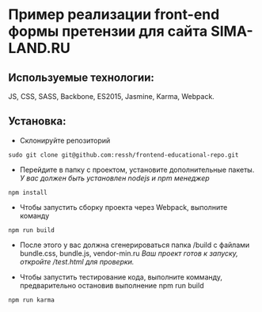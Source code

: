 # Пример реализации front-end формы претензии для сайта SIMA-LAND.RU
## Используемые технологии:
JS, CSS, SASS, Backbone, ES2015, Jasmine, Karma, Webpack.
## Установка:

* Склонируйте репозиторий

```
sudo git clone git@github.com:ressh/frontend-educational-repo.git
```

* Перейдите в папку с проектом, установите дополнительные пакеты.
*У вас должен быть установлен nodejs и npm менеджер*

```
npm install
```

* Чтобы запустить сборку проекта через Webpack, выполните команду

```
npm run build
```
* После этого у вас должна сгенерироваться папка /build с файлами bundle.css, bundle.js, vendor-min.ru
*Ваш проект готов к запуску, откройте /test.html для проверки.*

* Чтобы запустить теcтирование кода, выполните комманду, предварительно остановив выполнение npm run build

```
npm run karma
```


